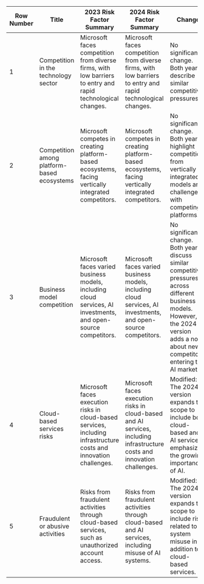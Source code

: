 | Row Number | Title                                      | 2023 Risk Factor Summary                                                                                     | 2024 Risk Factor Summary                                                                                     | Change                                                                                                                                                                                                             |
|------------|--------------------------------------------|-------------------------------------------------------------------------------------------------------------|-------------------------------------------------------------------------------------------------------------|-------------------------------------------------------------------------------------------------------------------------------------------------------------------------------------------------------------------|
| 1          | Competition in the technology sector       | Microsoft faces competition from diverse firms, with low barriers to entry and rapid technological changes.   | Microsoft faces competition from diverse firms, with low barriers to entry and rapid technological changes.   | No significant change. Both years describe similar competitive pressures.                                                                                                                                          |
| 2          | Competition among platform-based ecosystems| Microsoft competes in creating platform-based ecosystems, facing vertically integrated competitors.         | Microsoft competes in creating platform-based ecosystems, facing vertically integrated competitors.         | No significant change. Both years highlight competition from vertically integrated models and challenges with competing platforms.                                                                                |
| 3          | Business model competition                 | Microsoft faces varied business models, including cloud services, AI investments, and open-source competitors.| Microsoft faces varied business models, including cloud services, AI investments, and open-source competitors.| No significant change. Both years discuss similar competitive pressures across different business models. However, the 2024 version adds a note about new competitors entering the AI market.                    |
| 4          | Cloud-based services risks                 | Microsoft faces execution risks in cloud-based services, including infrastructure costs and innovation challenges. | Microsoft faces execution risks in cloud-based and AI services, including infrastructure costs and innovation challenges. | Modified: The 2024 version expands the scope to include both cloud-based and AI services, emphasizing the growing importance of AI.      |
| 5          | Fraudulent or abusive activities           | Risks from fraudulent activities through cloud-based services, such as unauthorized account access.         | Risks from fraudulent activities through cloud-based and AI services, including misuse of AI systems.        | Modified: The 2024 version expands the scope to include risks related to AI system misuse in addition to cloud-based services.                                              |